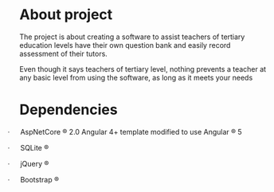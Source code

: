 <h1>About project</h1>

<p class=MsoNormal>The project is about creating a software to assist teachers
of tertiary education levels have their own question bank and easily record
assessment of their tutors.</p>

<p class=MsoNormal>Even though it says teachers of tertiary level, nothing prevents
a teacher at any basic level from using the software, as long as it meets your
needs</p>

<h1>Dependencies</h1>

<p class=MsoListParagraphCxSpFirst style='text-indent:-.25in;mso-list:l1 level1 lfo2'><![if !supportLists]><span
style='font-family:Symbol;mso-fareast-font-family:Symbol;mso-bidi-font-family:
Symbol'><span style='mso-list:Ignore'>·<span style='font:7.0pt "Times New Roman"'>&nbsp;&nbsp;&nbsp;&nbsp;&nbsp;&nbsp;&nbsp;&nbsp;
</span></span></span><![endif]><span class=SpellE>AspNetCore</span> ® 2.0
Angular 4+ template modified to use Angular ® 5</p>

<p class=MsoListParagraphCxSpMiddle style='text-indent:-.25in;mso-list:l1 level1 lfo2'><![if !supportLists]><span
style='font-family:Symbol;mso-fareast-font-family:Symbol;mso-bidi-font-family:
Symbol'><span style='mso-list:Ignore'>·<span style='font:7.0pt "Times New Roman"'>&nbsp;&nbsp;&nbsp;&nbsp;&nbsp;&nbsp;&nbsp;&nbsp;
</span></span></span><![endif]>SQLite ®</p>

<p class=MsoListParagraphCxSpMiddle style='text-indent:-.25in;mso-list:l1 level1 lfo2'><![if !supportLists]><span
style='font-family:Symbol;mso-fareast-font-family:Symbol;mso-bidi-font-family:
Symbol'><span style='mso-list:Ignore'>·<span style='font:7.0pt "Times New Roman"'>&nbsp;&nbsp;&nbsp;&nbsp;&nbsp;&nbsp;&nbsp;&nbsp;
</span></span></span><![endif]>jQuery ®</p>

<p class=MsoListParagraphCxSpMiddle style='text-indent:-.25in;mso-list:l1 level1 lfo2'><![if !supportLists]><span
style='font-family:Symbol;mso-fareast-font-family:Symbol;mso-bidi-font-family:
Symbol'><span style='mso-list:Ignore'>·<span style='font:7.0pt "Times New Roman"'>&nbsp;&nbsp;&nbsp;&nbsp;&nbsp;&nbsp;&nbsp;&nbsp;
</span></span></span><![endif]>Bootstrap ®</p>

